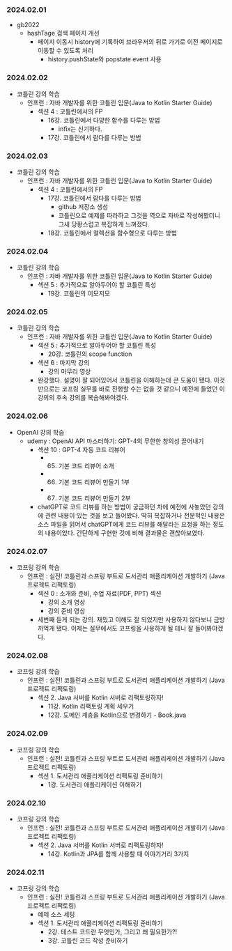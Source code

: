 ### 2024.02.01
- gb2022
  - hashTage 검색 페이지 개선
    - 페이지 이동시 history에 기록하여 브라우저의 뒤로 가기로 이전 페이지로 이동할 수 있도록 처리
      - history.pushState와 popstate event 사용

### 2024.02.02
- 코틀린 강의 학습
  - 인프런 : 자바 개발자를 위한 코틀린 입문(Java to Kotlin Starter Guide)
    - 섹션 4 : 코틀린에서의 FP
      - 16강. 코틀린에서 다양한 함수를 다루는 방법
        - infix는 신기하다.
      - 17강. 코틀린에서 람다를 다루는 방법

### 2024.02.03
- 코틀린 강의 학습
  - 인프런 : 자바 개발자를 위한 코틀린 입문(Java to Kotlin Starter Guide)
    - 섹션 4 : 코틀린에서의 FP
      - 17강. 코틀린에서 람다를 다루는 방법
        - github 저장소 생성
        - 코틀린으로 예제를 따라하고 그것을 역으로 자바로 작성해봤더니 그새 당황스럽고 복잡하게 느껴졌다.
      - 18강. 코틀린에서 컬렉션을 함수형으로 다루는 방법

### 2024.02.04
- 코틀린 강의 학습
  - 인프런 : 자바 개발자를 위한 코틀린 입문(Java to Kotlin Starter Guide)
    - 섹션 5 : 추가적으로 알아두어야 할 코틀린 특성
      - 19강. 코틀린의 이모저모

### 2024.02.05
- 코틀린 강의 학습
  - 인프런 : 자바 개발자를 위한 코틀린 입문(Java to Kotlin Starter Guide)
    - 섹션 5 : 추가적으로 알아두어야 할 코틀린 특성
      - 20강. 코틀린의 scope function
    - 섹션 6 : 마지막 강의
      - 강의 마무리 영상
    - 완강했다. 설명이 잘 되어있어서 코틀린을 이해하는데 큰 도움이 됐다. 이것만으로는 코프링 실무를 바로 진행할 수는 없을 것 같으니 예전에 들었던 이 강의의 후속 강의를 복습해봐야겠다.

### 2024.02.06
- OpenAI 강의 학습
  - udemy : OpenAI API 마스터하기: GPT-4의 무한한 창의성 끌어내기
    - 섹션 10 : GPT-4 자동 코드 리뷰어
      - 65. 기본 코드 리뷰어 소개
      - 66. 기본 코드 리뷰어 만들기 1부
      - 67. 기본 코드 리뷰어 만들기 2부
    - chatGPT로 코드 리뷰를 하는 방법이 궁금하던 차에 예전에 사놓았던 강의에 관련 내용이 있는 것을 보고 들어봤다.
      딱히 복잡하거나 전문적인 내용은 소스 파일을 읽어서 chatGPT에게 코드 리뷰를 해달라는 요청을 하는 정도의 내용이었다. 간단하게 구현한 것에 비해 결과물은 괜찮아보였다.

### 2024.02.07
- 코프링 강의 학습
  - 인프런 : 실전! 코틀린과 스프링 부트로 도서관리 애플리케이션 개발하기 (Java 프로젝트 리팩토링)
    - 섹션 0 : 소개와 준비, 수업 자료(PDF, PPT) 섹션
      - 강의 소개 영상
      - 강의 준비 영상
    - 세번째 듣게 되는 강의. 재밌고 이해도 잘 되었지만 사용하지 않다보니 금방 까먹게 됐다. 이제는 실무에서도 코프링을 사용하게 될 테니 잘 들어봐야겠다.

### 2024.02.08
- 코프링 강의 학습
  - 인프런 : 실전! 코틀린과 스프링 부트로 도서관리 애플리케이션 개발하기 (Java 프로젝트 리팩토링)
    - 섹션 2. Java 서버를 Kotlin 서버로 리팩토링하자!
      - 11강. Kotlin 리팩토링 계획 세우기
      - 12강. 도메인 계층을 Kotlin으로 변경하기 - Book.java

### 2024.02.09
- 코프링 강의 학습
  - 인프런 : 실전! 코틀린과 스프링 부트로 도서관리 애플리케이션 개발하기 (Java 프로젝트 리팩토링)
    - 섹션 1. 도서관리 애플리케이션 리팩토링 준비하기
      - 1강. 도서관리 애플리케이션 이해하기

### 2024.02.10
- 코프링 강의 학습
  - 인프런 : 실전! 코틀린과 스프링 부트로 도서관리 애플리케이션 개발하기 (Java 프로젝트 리팩토링)
    - 섹션 2. Java 서버를 Kotlin 서버로 리팩토링하자!
      - 14강. Kotlin과 JPA를 함께 사용할 때 이야기거리 3가지

### 2024.02.11
- 코프링 강의 학습
  - 인프런 : 실전! 코틀린과 스프링 부트로 도서관리 애플리케이션 개발하기 (Java 프로젝트 리팩토링)
    - 예제 소스 세팅
    - 섹션 1. 도서관리 애플리케이션 리팩토링 준비하기
      - 2강. 테스트 코드란 무엇인가, 그리고 왜 필요한가?!
      - 3강. 코틀린 코드 작성 준비하기
